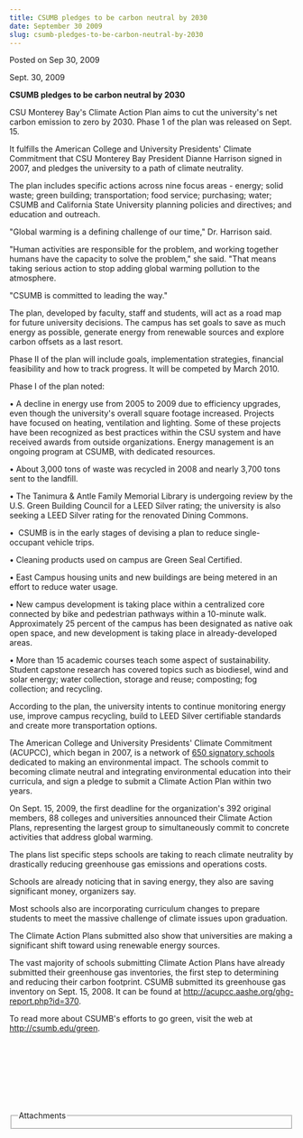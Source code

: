 ```yaml
---
title: CSUMB pledges to be carbon neutral by 2030
date: September 30 2009
slug: csumb-pledges-to-be-carbon-neutral-by-2030
---
```





<span class="date">Posted on Sep 30, 2009    </span>
<p>Sept. 30, 2009</p>
<strong>CSUMB pledges to be carbon neutral by 2030</strong>
<p>CSU Monterey Bay&apos;s Climate Action Plan aims to cut the
university&apos;s net carbon emission to zero by 2030. Phase 1 of the
plan was released on Sept. 15.</p>
<p>It fulfills the American College and University Presidents&apos;
Climate Commitment that CSU Monterey Bay President Dianne Harrison
signed in 2007, and pledges the university to a path of climate
neutrality.</p>
<p>The plan includes specific actions across nine focus areas -
energy; solid waste; green building; transportation; food service;
purchasing; water; CSUMB and California State University planning
policies and directives; and education and outreach.</p>
<p>&quot;Global warming is a defining challenge of our time,&quot; Dr.
Harrison said.</p>
<p>&quot;Human activities are responsible for the problem, and working
together humans have the capacity to solve the problem,&quot; she said.
&quot;That means taking serious action to stop adding global warming
pollution to the atmosphere.</p>
<p>&quot;CSUMB is committed to leading the way.&quot;</p>
<p>The plan, developed by faculty, staff and students, will act as
a road map for future university decisions. The campus has set
goals to save as much energy as possible, generate energy from
renewable sources and explore carbon offsets as a last resort.</p>
<p>Phase II of the plan will include goals, implementation
strategies, financial feasibility and how to track progress. It
will be competed by March 2010.</p>
<p>Phase I of the plan noted:</p>
<p>&#x2022; A decline in energy use from 2005 to 2009 due to efficiency
upgrades, even though the university&apos;s overall square footage
increased. Projects have focused on heating, ventilation and
lighting. Some of these projects have been recognized as best
practices within the CSU system and have received awards from
outside organizations. Energy management is an ongoing program at
CSUMB, with dedicated resources.</p>
<p>&#x2022; About 3,000 tons of waste was recycled in 2008 and nearly
3,700 tons sent to the landfill.</p>
<p>&#x2022; The Tanimura &amp; Antle Family Memorial Library is undergoing
review by the U.S. Green Building Council for a LEED Silver rating;
the university is also seeking a LEED Silver rating for the
renovated Dining Commons.</p>
<p>&#x2022;&#xA0; CSUMB is in the early stages of devising a plan to
reduce single-occupant vehicle trips.</p>
<p>&#x2022; Cleaning products used on campus are Green Seal Certified.</p>
<p>&#x2022; East Campus housing units and new buildings are being metered
in an effort to reduce water usage.</p>
<p>&#x2022; New campus development is taking place within a centralized
core connected by bike and pedestrian pathways within a 10-minute
walk. Approximately 25 percent of the campus has been designated as
native oak open space, and new development is taking place in
already-developed areas.</p>
<p>&#x2022; More than 15 academic courses teach some aspect of
sustainability. Student capstone research has covered topics such
as biodiesel, wind and solar energy; water collection, storage and
reuse; composting; fog collection; and recycling.</p>
<p>According to the plan, the university intents to continue
monitoring energy use, improve campus recycling, build to LEED
Silver certifiable standards and create more transportation
options.</p>
<p>The American College and University Presidents&apos; Climate
Commitment (ACUPCC), which began in 2007, is a network of <a href="http://www.presidentsclimatecommitment.org/signatories/list" rel="nofollow">650 signatory schools</a> dedicated to making an
environmental impact. The schools commit to becoming climate
neutral and integrating environmental education into their
curricula, and sign a pledge to submit a Climate Action Plan within
two years.</p>
<p>On Sept. 15, 2009, the&#xA0;first deadline for the
organization&apos;s 392 original members, 88 colleges and universities
announced their Climate Action Plans, representing the largest
group to simultaneously commit to concrete activities that address
global warming.</p>
<p>The plans list specific steps schools are taking to reach
climate neutrality by drastically reducing greenhouse gas emissions
and operations costs.</p>
<p>Schools are already noticing that in saving energy, they also
are saving significant money, organizers say.</p>
<p>Most schools also are incorporating curriculum changes to
prepare students to meet the massive challenge of climate issues
upon graduation.</p>
<p>The Climate Action Plans submitted also show that universities
are making a significant shift toward using renewable energy
sources.</p>
<p>The vast majority of schools submitting Climate Action Plans
have already submitted their greenhouse gas inventories, the first
step to determining and reducing their carbon footprint. CSUMB
submitted its greenhouse gas inventory on Sept. 15, 2008. It can be
found at <a href="http://acupcc.aashe.org/ghg-report.php?id=370" rel="nofollow">http://acupcc.aashe.org/ghg-report.php?id=370</a>.</p>
<p>To read more about CSUMB&apos;s efforts to go green, visit the web at
<a href="http://csumb.edu/green" rel="nofollow">http://csumb.edu/green</a>.</p>
<p>&#xA0;</p>
<p>&#xA0;</p>
<p>&#xA0;</p>
<p>&#xA0;</p>
<fieldset class="fieldgroup group-attachments">
<legend>Attachments</legend>
<div class="field field-type-emvideo field-field-attach-video">
<div class="field-items">
<div class="field-item odd">
<div class="emvideo emvideo-video emvideo-"/>
</div>
</div>
</div>
</fieldset>





